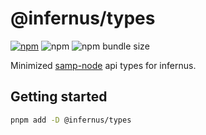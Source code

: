 # @infernus/types

[![npm](https://img.shields.io/npm/v/@infernus/types)](https://www.npmjs.com/package/@infernus/types) ![npm](https://img.shields.io/npm/dy/@infernus/types) ![npm bundle size](https://img.shields.io/bundlephobia/minzip/@infernus/types)

Minimized [samp-node](https://github.com/dockfries/samp-node) api types for infernus.

## Getting started

```sh
pnpm add -D @infernus/types
```
